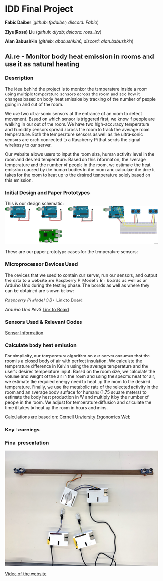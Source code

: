 # IDD Final Project

**Fabio Daiber** (*github: fpdaiber; discord: Fabio*)

**Ziyu(Ross) Liu** (*github: dlydb; dsicord: ross_lzy*)

**Alan Babushkin** (*github: ababushkin6; discord: alan.babushkin*)


## Ai.re - Monitor body heat emission in rooms and use it as natural heating

### Description

The idea behind the project is to monitor the temperature inside a room using multiple temperature sensors across the room and see how it changes based on body heat emission by tracking of the number of people going in and out of the room.

We use two ultra-sonic sensors at the entrance of an room to detect movement. Based on which sensor is triggered first, we know if people are walking in our out of the room. We have two high-accuracy temperature and humidity sensors spread across the room to track the average room temperature. Both the temperature sensors as well as the ultra-sonic sensors are each connected to a Raspberry Pi that sends the signal wirelessy to our server. 

Our website allows users to input the room size, human activity level in the room and desired temperature. Based on this information, the average temperature and the number of people in the room, we estimate the heat emission caused by the human bodies in the room and calculate the time it takes for the room to heat up to the desired temperature solely based on this emission.

### Initial Design and Paper Prototypes

This is our design schematic: 
![Design Schematic](https://github.com/ababushkin6/IDD-Fall19-FinalProject/blob/master/DDID%20Final%20Project%20Prototype%20Schematic.png)

These are our paper prototype cases for the temperature sensors:

### Microprocessor Devices Used 

The devices that we used to contain our server, run our sensors, and output the data to a website are Raspberry Pi Model 3 B+ boards as well as an Arduino Uno during the testing phase. The boards as well as where they can be obtained are shown below:

*Raspberry Pi Model 3 B+* [Link to Board](https://www.raspberrypi.org/products/raspberry-pi-3-model-b-plus/)

*Arduino Uno Rev3* [Link to Board](https://store.arduino.cc/usa/arduino-uno-rev3)


### Sensors Used & Relevant Codes

[Sensor Information](https://github.com/ababushkin6/IDD-Fall19-FinalProject/tree/master/Sensors)


### Calculate body heat emission

For simplicity, our temperature algorithm on our server  assumes that the room is a closed body of air with perfect insulation. We calculate the temperature difference in Kelvin using the average temperature and the user's desired temperature input. Based on the room size, we calculate the volume and weight of the air in the room and using the specific heat for air, we estimate the required energy need to heat up the room to the desired temperature. Finally, we use the metabolic rate of the selected activity in the room and an average body surface for humans (1.75 square meters) to estimate the body heat production in W and multiply it by the number of people in the room. We adjust for temperature diffusion and calculate the time it takes to heat up the room in hours and mins.

Calculations are based on: [Cornell Unviersity Ergonomics Web](http://ergo.human.cornell.edu/studentdownloads/DEA3500notes/Thermal/thcondnotes.html)


### Key Learnings


### Final presentation

![alt text](https://github.com/ababushkin6/IDD-Fall19-FinalProject/blob/master/IMG_2825%202.jpg)

[Video of the website](https://drive.google.com/open?id=1w4Owynh2kB8nk3H762CxsLngoVftQoUo)
